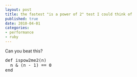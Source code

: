 ```yaml
---
layout: post
title: the fastest "is a power of 2" test I could think of
published: true
date: 2010-04-01
categories:
- performance
- ruby
---
```


<p>Can you beat this?</p>

<div class="CodeRay">
  <div class="code"><pre>def ispow2me2(n)
  n &amp; (n - 1) == 0
end</pre></div>
</div>

